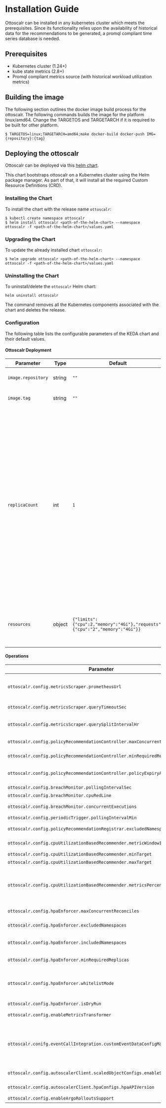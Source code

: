 # Installation Guide

Ottoscalr can be installed in any kubernetes cluster which meets the prerequisites. Since its functionality relies upon the availability of historical data for the recommendations to be generated, a promql compliant time series database is needed.

## Prerequisites

- Kubernetes cluster (1.24+)
- kube state metrics (2.8+)
- Promql compliant metrics source (with historical workload utilization metrics)


## Building the image

The following section outlines the docker image build process for the ottoscalr. 
The following commands builds the image for the platform linux/amd64. Change the TARGETOS and TARGETARCH if it is required to be built for other platform.
```console
$ TARGETOS=linux;TARGETARCH=amd64;make docker-build docker-push IMG={repository}:{tag}
```

## Deploying the ottoscalr

Ottoscalr can be deployed via this [helm chart](https://github.com/flipkart-incubator/ottoscalr/tree/main/charts/ottoscalr). 

This chart bootstraps ottoscalr on a Kubernetes cluster using the Helm package manager. As part of that, it will install all the required Custom Resource Definitions (CRD).

### Installing the Chart

To install the chart with the release name `ottoscalr`:

```console
$ kubectl create namespace ottoscalr
$ helm install ottoscalr <path-of-the-helm-chart> --namespace ottoscalr -f <path-of-the-helm-chart>/values.yaml
```

### Upgrading the Chart

To update the already installed chart `ottoscalr`:

```console
$ helm upgrade ottoscalr <path-of-the-helm-chart> --namespace ottoscalr -f <path-of-the-helm-chart>/values.yaml
```

### Uninstalling the Chart

To uninstall/delete the `ottoscalr` Helm chart:

```console
helm uninstall ottoscalr
```
The command removes all the Kubernetes components associated with the chart and deletes the release.



### Configuration

The following table lists the configurable parameters of the KEDA chart and
their default values.

#### Ottoscalr Deployment

| Parameter | Type | Default | Description |
|-----------|------|---------|-------------|
| `image.repository` | string | `""` | Image name of ottoscalr deployment |
| `image.tag` | string | `""` | Image tag of ottoscalr deployment |
| `replicaCount` | int | `1` | Capability to configure the number of replicas for ottoscalr operator. While you can run more replicas of our operator, only one operator instance will be the leader and serving traffic. You can run multiple replicas, but they will not improve the performance of ottoscalr, it could only reduce downtime during a failover. |
| `resources` | object | `{"limits":{"cpu":2,"memory":"4Gi"},"requests":{"cpu":"2","memory":"4Gi"}}` | Manage resource request & limits of ottoscalr operator pod |

#### Operations

| Parameter | Type | Default | Description |
|-----------|------|---------|-------------|
| `ottoscalr.config.metricsScraper.prometheusUrl` | string | `""` | URL where prometheus for the kubernetes cluster is running. Fetching metrics from a single or multiple prometheus instance(give comma separated urls) is supported. Metrics from multple prometheus instances will be aggregated. If you have 2 instances named `p8s1` and `p8s2`, it should be added like `"p8s1,p8s2"`  |
| `ottoscalr.config.metricsScraper.queryTimeoutSec` | int | `300` | Time in seconds within which the response for any query should be served by the prometheus  |
| `ottoscalr.config.metricsScraper.querySplitIntervalHr` | int | `24` | The shortest period in hour for which data will be fetched from prometheus. If we are fetching data for 28 days, it will fetch data for this duration at a time and merge all of them. |
| `ottoscalr.config.policyRecommendationController.maxConcurrentReconciles` | int | `1` | Maximum number of concurrent Reconciles of policy recommendation controller which can be run. |
| `ottoscalr.config.policyRecommendationController.minRequiredReplicas` | int | `3` | The hpa.spec.minReplicas  recommended by the controller will not have replicas minimum than this.  |
| `ottoscalr.config.policyRecommendationController.policyExpiryAge` | string | `3h` | Target Recommendation will be reached in multiple iterations and through different policies. This is the time after which a policy expires and next policy in the list can be applied. |
| `ottoscalr.config.breachMonitor.pollingIntervalSec` | int | `300` | Time in seconds to check for any breaches happened during this time |
| `ottoscalr.config.breachMonitor.cpuRedLine` | float | `0.75` | Conisder it a breach if CPU utilization goes above this number. |
| `ottoscalr.config.breachMonitor.concurrentExecutions` | int | `50` | Concurrent execution of breach queries. Configure it according to the number of concurrent connections that can be handled safely by the prometheus  |
| `ottoscalr.config.periodicTrigger.pollingIntervalMin` | int |  `180` | Duration in minutes to periodically trigger the recommendation generation |
| `ottoscalr.config.policyRecommendationRegistrar.excludedNamespaces` | string | `""` | Comma separated namespaces where ottoscalr will not generate recommendations. Example: "namespace1,namespace2,namespace3" |
| `ottoscalr.config.cpuUtilizationBasedRecommender.metricWindowInDays` | int | `28` | Number of days for which cpu utilization metrics should be fetched for generating the recommendation. |
| `ottoscalr.config.cpuUtilizationBasedRecommender.minTarget` | int | `5` | The cpu utilization threshold recommended will not be less than this. |
| `ottoscalr.config.cpuUtilizationBasedRecommender.maxTarget` | int | `60` | The cpu utilization threshold recommended will not be more than this. |
| `ottoscalr.config.cpuUtilizationBasedRecommender.metricsPercentageThreshold` | int | `25` | Minimum percentage of metrics to be present to generate any recommendation. Example: if `ottoscalr.config.cpuUtilizationBasedRecommender.metricWindowInDays` is 28 days and `ottoscalr.config.cpuUtilizationBasedRecommender.metricsPercentageThreshold` is 25%, then atleast 7 days worth of data should be present. |
| `ottoscalr.config.hpaEnforcer.maxConcurrentReconciles` | int | `1` | Maximum number of concurrent Reconciles which can be run by hpaenforcement controller |
| `ottoscalr.config.hpaEnforcer.excludedNamespaces` | string | `""` | Comma separated namespaces where ottoscalr will not create HPAs. Example: "namespace1,namespace2,namespace3" |
| `ottoscalr.config.hpaEnforcer.includedNamespaces` | string | `""` | If provided, ottoscalr will only create HPAs for these namespaces. If it is empty, it will include all except for the excluded ones. Example: "namespace1,namespace2,namespace3" |
| `ottoscalr.config.hpaEnforcer.minRequiredReplicas` | int | `2` | the hpa will be created only if the min replicas generated by the policy recommendation controller is greater than this. |
| `ottoscalr.config.hpaEnforcer.whitelistMode` | bool | `true` | hpa controller will act only on deployments having `ottoscalr.io/enable-hpa-enforcement: true` annotation and create hpa for them. If false, hpaEnforcer runs on blacklistMode where it will create hpas for every workload except for ones having `ottoscalr.io/disable-hpa-enforcement: true`. It is recommended to run with whitelistMode as true. |
| `ottoscalr.config.hpaEnforcer.isDryRun` | bool | `false` | If true, hpa controller will not create any HPAs.   |
| `ottoscalr.config.enableMetricsTransformer` | bool | `true` | This metrics transformer can be used to interpolate any known period of data that should not be used for generating recommendation.  |
| `ottoscalr.conifg.eventCallIntegration.customEventDataConfigMapName` | string |`custom-event-data-config` | This configmap will be deployed as part of the helm chart, please do not change. You can add any period of data to be interpolated in the configmap in the following format `7f8b9c83: '{"eventId":"7f8b9c83","eventName":"Outlier","startTime":"2023-07-27 04:00","endTime":"2023-07-27 05:00"}'`. Keep the startTime and endTime in this `YYYY-MM-DD HH:MM`. Similarly, multiple such events can be added. To add, edit the data in the configmap `customeventdataconfig.yaml` in the helm templates.  |
| `ottoscalr.config.autoscalerClient.scaledObjectConfigs.enableScaledObject` | bool | `false` | Flag whether to use KEDA ScaledObjects or HPA for autoscaling. If false, HPA client will be used. KEDA needs to be deployed on your cluster for enabling it. |
| `ottoscalr.config.autoscalerClient.hpaConfigs.hpaAPIVersion` | string | `"v2"` | Set this if using HPA for autoscaling. By default, `autoscaling/v2` api is supported. If you wish to use `autoscaling/v1` api for HPA, change this to `"v1"`. |
| `ottoscalr.config.enableArgoRolloutsSupport` | bool | `false` | Change this to true if you have support for Argo Rollouts. |

